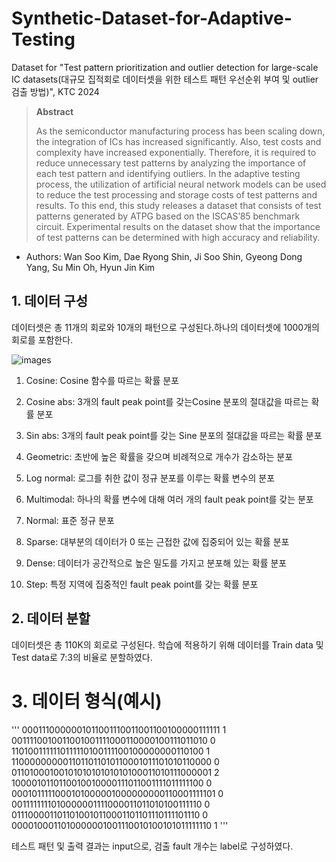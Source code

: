 # Synthetic-Dataset-for-Adaptive-Testing
Dataset for "Test pattern prioritization and outlier detection for large-scale IC datasets(대규모 집적회로 데이터셋을 위한 테스트 패턴 우선순위 부여 및 outlier 검출 방법)", KTC 2024


> **Abstract**
>
> As the semiconductor manufacturing process has been scaling down, the integration of ICs has increased significantly. Also, test costs and complexity have increased exponentially. Therefore, it is required to reduce unnecessary test patterns by analyzing the importance of each test pattern and identifying outliers. In the adaptive testing process, the utilization of artificial neural network models can be used to reduce the test processing and storage costs of test patterns and results. To this end, this study releases a dataset that consists of test patterns generated by ATPG based on the ISCAS’85 benchmark circuit. Experimental results on the dataset show that the importance of test patterns can be determined with high accuracy and reliability.

* Authors: Wan Soo Kim, Dae Ryong Shin, Ji Soo Shin, Gyeong Dong Yang, Su Min Oh, Hyun Jin Kim

## 1. 데이터 구성

데이터셋은 총 11개의 회로와 10개의 패턴으로 구성된다.하나의 데이터셋에 1000개의 회로를 포함한다.

![images](https://github.com/EmPasLab/Synthetic-Dataset-for-Adaptive-Testing/master/images/pattern_list.png)


1. Cosine: Cosine 함수를 따르는 확률 분포

2. Cosine abs: 3개의 fault peak point를 갖는Cosine 분포의 절대값을 따르는 확률 분포

3. Sin abs: 3개의 fault peak point를 갖는 Sine 분포의 절대값을 따르는 확률 분포

4. Geometric: 초반에 높은 확률을 갖으며 비례적으로 개수가 감소하는 분포

5. Log normal: 로그를 취한 값이 정규 분포를 이루는 확률 변수의 분포

6. Multimodal: 하나의 확률 변수에 대해 여러 개의 fault peak point를 갖는 분포

7. Normal: 표준 정규 분포

8. Sparse: 대부분의 데이터가 0 또는 근접한 값에 집중되어 있는 확률 분포

9. Dense: 데이터가 공간적으로 높은 밀도를 가지고 분포해 있는 확률 분포

10. Step: 특정 지역에 집중적인 fault peak point를 갖는 확률 분포


## 2. 데이터 분할

데이터셋은 총 110K의 회로로 구성된다. 학습에 적용하기 위해 데이터를 Train data 및 Test data로 7:3의 비율로 분할하였다. 

# 3. 데이터 형식(예시)
'''
0001110000001011001110011001100100000111111 1
0011110010011001001111000110000100111011010 0
1101001111110111110100111100100000000110100 1
1100000000011011011010110001011101010110000 0
0110100010010101010101010100011010111000001 2
1000010110110010010000111011001111011111100 0
0001011111000101000001000000000110001111101 0
0011111111010000001111000011011010100111110 0
0111000011011010010110001101101110111101110 0
0000100011010000001001110010100101011111110 1
'''

테스트 패턴 및 출력 결과는 input으로, 검출 fault 개수는 label로 구성하였다.
